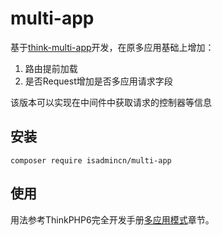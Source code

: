 # multi-app

基于[think-multi-app](https://github.com/top-think/think-multi-app)开发，在原多应用基础上增加：
1. 路由提前加载
2. 是否Request增加是否多应用请求字段

该版本可以实现在中间件中获取请求的控制器等信息

## 安装
~~~
composer require isadmincn/multi-app
~~~

## 使用

用法参考ThinkPHP6完全开发手册[多应用模式](https://www.kancloud.cn/manual/thinkphp6_0/1297876)章节。

